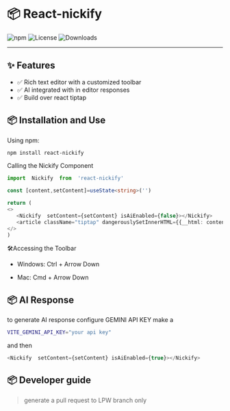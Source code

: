
# 📦 React-nickify

![npm](https://img.shields.io/npm/v/react-nickify.svg) ![License](https://img.shields.io/npm/l/react-nickify.svg)   ![Downloads](https://img.shields.io/npm/dt/react-nickify.svg)

---

## ✨ Features

- ✅ Rich text editor with a customized toolbar
- ✅ AI integrated with in editor responses
- ✅ Build over react tiptap 

## 📦 Installation and Use

Using npm:

```bash
npm install react-nickify
```
Calling the Nickify Component

```ts
import  Nickify  from  'react-nickify'
```
```ts
const [content,setContent]=useState<string>('')

return (
<>
   <Nickify  setContent={setContent} isAiEnabled={false}></Nickify>
   <article className="tiptap" dangerouslySetInnerHTML={{__html: content }}/>
</>
)
```
🛠Accessing the Toolbar

- Windows: Ctrl + Arrow Down

- Mac: Cmd + Arrow Down



## 📦 AI Response
to generate AI response
configure GEMINI API KEY
make a 
```bash
VITE_GEMINI_API_KEY="your api key"
```
and then 
```js
<Nickify  setContent={setContent} isAiEnabled={true}></Nickify>
```

## 📦 Developer guide
> generate a pull request to LPW branch only
